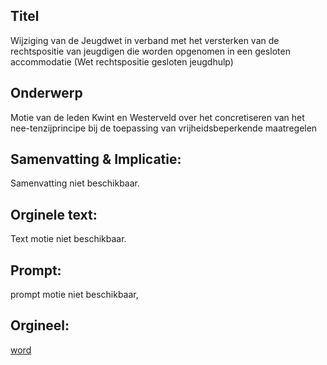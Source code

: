 ## Titel
Wijziging van de Jeugdwet in verband met het versterken van de rechtspositie van jeugdigen die worden opgenomen in een gesloten accommodatie (Wet rechtspositie gesloten jeugdhulp) 
## Onderwerp
Motie van de leden Kwint en Westerveld over het concretiseren van het nee-tenzijprincipe bij de toepassing van vrijheidsbeperkende maatregelen 
## Samenvatting & Implicatie:
Samenvatting niet beschikbaar.
## Orginele text:
Text motie niet beschikbaar.

## Prompt:
prompt motie niet beschikbaar,
## Orgineel:
[word](https://gegevensmagazijn.tweedekamer.nl/OData/v4/2.0/Document(69f3c186-fb8a-4ed7-872a-83d7276e9f79)/resource)
